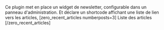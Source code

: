 Ce plugin met en place un widget de newsletter, configurable dans un panneau d'administration.
Et déclare un shortcode affichant une liste de lien vers les articles, 
[zero_recent_articles numberposts=3] Liste des articles [/zero_recent_articles]
